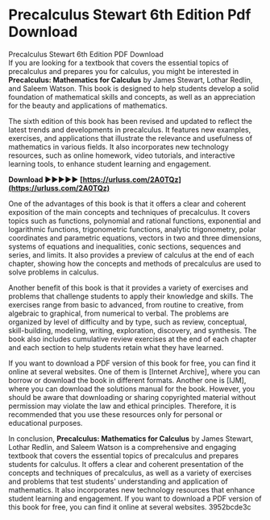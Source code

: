 # Precalculus Stewart 6th Edition Pdf Download
 
 Precalculus Stewart 6th Edition PDF Download     
If you are looking for a textbook that covers the essential topics of precalculus and prepares you for calculus, you might be interested in **Precalculus: Mathematics for Calculus** by James Stewart, Lothar Redlin, and Saleem Watson. This book is designed to help students develop a solid foundation of mathematical skills and concepts, as well as an appreciation for the beauty and applications of mathematics.
     
The sixth edition of this book has been revised and updated to reflect the latest trends and developments in precalculus. It features new examples, exercises, and applications that illustrate the relevance and usefulness of mathematics in various fields. It also incorporates new technology resources, such as online homework, video tutorials, and interactive learning tools, to enhance student learning and engagement.
 
**Download ►►►►► [https://urluss.com/2A0TQz](https://urluss.com/2A0TQz)**


     
One of the advantages of this book is that it offers a clear and coherent exposition of the main concepts and techniques of precalculus. It covers topics such as functions, polynomial and rational functions, exponential and logarithmic functions, trigonometric functions, analytic trigonometry, polar coordinates and parametric equations, vectors in two and three dimensions, systems of equations and inequalities, conic sections, sequences and series, and limits. It also provides a preview of calculus at the end of each chapter, showing how the concepts and methods of precalculus are used to solve problems in calculus.
     
Another benefit of this book is that it provides a variety of exercises and problems that challenge students to apply their knowledge and skills. The exercises range from basic to advanced, from routine to creative, from algebraic to graphical, from numerical to verbal. The problems are organized by level of difficulty and by type, such as review, conceptual, skill-building, modeling, writing, exploration, discovery, and synthesis. The book also includes cumulative review exercises at the end of each chapter and each section to help students retain what they have learned.
     
If you want to download a PDF version of this book for free, you can find it online at several websites. One of them is [Internet Archive], where you can borrow or download the book in different formats. Another one is [IJM], where you can download the solutions manual for the book. However, you should be aware that downloading or sharing copyrighted material without permission may violate the law and ethical principles. Therefore, it is recommended that you use these resources only for personal or educational purposes.
     
In conclusion, **Precalculus: Mathematics for Calculus** by James Stewart, Lothar Redlin, and Saleem Watson is a comprehensive and engaging textbook that covers the essential topics of precalculus and prepares students for calculus. It offers a clear and coherent presentation of the concepts and techniques of precalculus, as well as a variety of exercises and problems that test students' understanding and application of mathematics. It also incorporates new technology resources that enhance student learning and engagement. If you want to download a PDF version of this book for free, you can find it online at several websites.
 3952bcde3c
 
